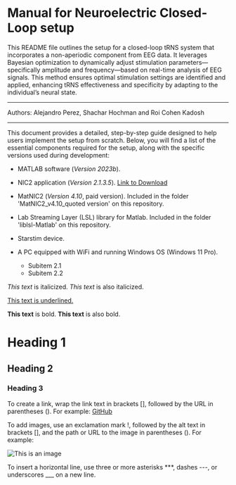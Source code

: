# Manual for Neuroelectric Closed-Loop setup
This README file outlines the setup for a closed-loop tRNS system that incorporates a non-aperiodic component from EEG data. It leverages Bayesian optimization to dynamically adjust stimulation parameters—specifically amplitude and frequency—based on real-time analysis of EEG signals. This method ensures optimal stimulation settings are identified and applied, enhancing tRNS effectiveness and specificity by adapting to the individual’s neural state.
___
Authors: Alejandro Perez, Shachar Hochman and Roi Cohen Kadosh
___
This document provides a detailed, step-by-step guide designed to help users implement the setup from scratch.
Below, you will find a list of the essential components required for the setup, along with the specific versions used during development:

* MATLAB software (*Version 2023b*).
* NIC2 application (*Version 2.1.3.5*). [Link to Download](https://www.neuroelectrics.com/resources/software)
* MatNIC2 (*Version 4.10*, paid version). Included in the folder 'MatNIC2_v4.10_quoted version' on this repository.
* Lab Streaming Layer (LSL) library for Matlab. Included in the folder 'liblsl-Matlab' on this repository. 
* Starstim device.
* A PC equipped with WiFi and running Windows OS (Windows 11 Pro).


  * Subitem 2.1
  * Subitem 2.2
    
*This text* is italicized.
_This text_ is also italicized.

<u>This text is underlined.</u>

**This text** is bold.
__This text__ is also bold.

# Heading 1
## Heading 2
### Heading 3

To create a link, wrap the link text in brackets [], followed by the URL in parentheses (). For example:
[GitHub](http://github.com)

To add images, use an exclamation mark !, followed by the alt text in brackets [], and the path or URL to the image in parentheses (). For example:

![This is an image](http://url/to/image.png)

To insert a horizontal line, use three or more asterisks ***, dashes ---, or underscores ___ on a new line. 




